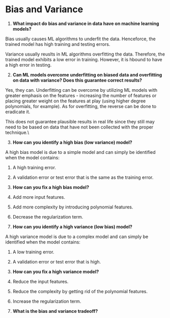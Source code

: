 # Bias and Variance
1. **What impact do bias and variance in data have on machine learning models?** 

Bias usually causes ML algorithms to underfit the data. Henceforce, the trained model has high training and testing errors.

Variance usually reuslts in ML algorithms overfitting the data. Therefore, the trained model exhibits a low error in training. However, it is hbound to have a high error in testing.

2. **Can ML models overcome underfitting on biased data and overfitting on data with variance? Does this guarantee correct results?**

Yes, they can. Underfitting can be overcome by utilizing ML models with greater emphasis on the features - increasing the number of features or placing greater weight on the features at play (using higher degree polynomials, for example). As for overfitting, the reverse can be done to eradicate it.

This does not guarantee plausible results in real life since they still may need to be based on data that have not been collected with the proper technique.\\

3. **How can you identify a high bias (low variance) model?**

A high bias model is due to a simple model and can simply be identified when the model contains:
1. A high training error.
2. A validation error or test error that is the same as the training error.

4. **How can you fix a high bias model?**

1. Add more input features.
2. Add more complexity by introducing polynomial features.
3. Decrease the regularization term.

5. **How can you identify a high variance (low bias) model?**

A high variance model is due to a complex model and can simply be identified when the model contains:
1. A low training error.
2. A validation error or test error that is high.

6. **How can you fix a high variance model?**

1. Reduce the input features.
2. Reduce the complexity by getting rid of the polynomial features.
3. Increase the regularization term.

7. **What is the bias and variance tradeoff?**
